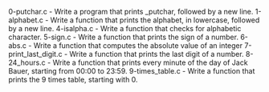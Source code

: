 0-putchar.c - Write a program that prints _putchar, followed by a new line.
1-alphabet.c - Write a function that prints the alphabet, in lowercase, followed by a new line.
4-isalpha.c - Write a function that checks for alphabetic character. 
5-sign.c - Write a function that prints the sign of a number.
6-abs.c - Write a function that computes the absolute value of an integer
7-print_last_digit.c - Write a function that prints the last digit of a number.
8-24_hours.c - Write a function that prints every minute of the day of Jack Bauer, starting from 00:00 to 23:59.
9-times_table.c - Write a function that prints the 9 times table, starting with 0.
